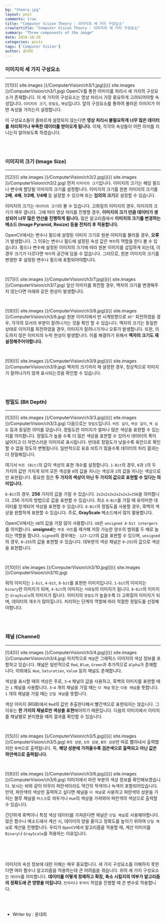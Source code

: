 ```yaml
---
bg: "theory.jpg"
layout: post
comments: true
title: "Computer Vision Theory : 이미지의 세 가지 구성요소"
crawlertitle: "Computer Vision Theory : 이미지의 세 가지 구성요소"
summary: "Three components of the image"
date: 2018-10-28
categories: posts
tags: ['Computer Vision']
author: 윤대희
---
```


### 이미지의 세 가지 구성요소 ###
----------
[![1]({{ site.images }}/ComputerVision/ch3/1.jpg)]({{ site.images }}/ComputerVision/ch3/1.jpg)
OpenCV를 통한 이미지를 처리시 세 가지의 구성요소가 존재합니다. 이 세 가지의 구성요소는 영상 처리시 가장 중요하게 고려되어야할 속성입니다. `이미지의 크기`, `정밀도`, `채널`입니다. 앞의 구성요소를 통하여 불러온 이미지가 어떤 속성을 가지는지 설정합니다.

이 구성요소들이 올바르게 설정되지 않는다면 **영상 처리시 불필요하게 너무 많은 데이터를 처리하거나 부족한 데이터를 받아오게 됩니다.** 이제, 각각의 속성들이 어떤 의미를 지니는지 알아보도록 하겠습니다.

<br>
<br>

### 이미지의 크기 (Image Size) ###
----------
[![2]({{ site.images }}/ComputerVision/ch3/2.jpg)]({{ site.images }}/ComputerVision/ch3/2.jpg)
먼저 `이미지의 크기`입니다. 이미지의 크기는 해당 필드나 변수에 할당될 이미지의 크기를 설정합니다. 이미지의 크기를 원본 이미지의 크기를 **2배**, **4배**, **1/2배**, **1/4배** 등 설정할 수 있으며 또는 **임의의 크기**로 설정할 수 있습니다.

이미지의 크기는 `데이터의 크기`라 볼 수 있습니다. 고화질의 이미지의 경우, 이미지의 크기가 매우 큽니다. 그에 따라 영상 처리를 진행할 경우, **이미지의 크기 만큼 데이터가 생성되어 너무 많은 연산을 진행하게 됩니다.** 많은 알고리즘에서 **이미지의 크기를 변경하는 메소드 (Image Pyramid, Resize) 등을 전처리 후 적용합니다.**

OpenCV에서는 변수나 필드에 설정된 이미지 크기로 원본 이미지를 불러올 경우, **오류**가 발생합니다. 그 이유는 변수나 필드에 설정된 속성 값은 `액자`의 역할을 한다 볼 수 있습니다. 필드나 변수에 설정된 이미지의 크기에 따라 원본 이미지를 삽입하게 되는데, 이 경우 크기가 다르다면 `액자`의 공간에 담을 수 없습니다. 그러므로, 원본 이미지의 크기를 변경한 후 설정된 변수나 필드에 포함되어야합니다.

<br>

[![7]({{ site.images }}/ComputerVision/ch3/7.jpg)]({{ site.images }}/ComputerVision/ch3/7.jpg)
앞선 이미지를 회전할 경우, 액자의 크기를 변경해주지 않는다면 아래와 같은 현상이 발생합니다.

<br>

[![8]({{ site.images }}/ComputerVision/ch3/8.jpg)]({{ site.images }}/ComputerVision/ch3/8.jpg)
원본 이미지에서 반 시계방향으로 `45°` 회전하였을 경우, 각각의 모서리 부분이 잘려나가는 것을 확인 할 수 있습니다. 액자의 크기는 동일한 상태로 이미지를 회전하였을 경우, 이미지가 잘려나가거나 오류가 발생합니다. 또한, 의도하지 않은 이미지의 누락 현상이 발생합니다. 이를 해결하기 위해서 **액자의 크기도 재 설정해주어야합니다.**

<br>

[![9]({{ site.images }}/ComputerVision/ch3/9.jpg)]({{ site.images }}/ComputerVision/ch3/9.jpg)
액자의 크기까지 재 설정한 경우, 정상적으로 이미지가 잘려나가지 않게 표시되는것을 확인할 수 있습니다. 

<br>
<br>

### 정밀도 (Bit Depth) ###
----------
[![3]({{ site.images }}/ComputerVision/ch3/3.jpg)]({{ site.images }}/ComputerVision/ch3/3.jpg)
다음으로는 `정밀도`입니다. `비트 깊이`, `색상 깊이`, `색 심도` 등과 동일한 의미를 갖습니다. 정밀도란 이미지가 얼마나 많은 색상을 표현할 수 있는지를 의미합니다. 정밀도가 높을 수록 더 많은 색상을 표현할 수 있어서 데이터의 폭이 넓어지고 더 자연스러운 이미지로 표시됩니다. 반대로 정밀도가 낮을수록 육안으로 확인할 수 없을 정도의 변형됩니다. 일반적으로 유효 비트가 많을수록 데이터의 처리 결과는 더 정밀해집니다.

여기서 `비트 (Bit)`의 값이 색상의 표현 개수를 설정합니다. `1-Bit`의 경우, `0`과 `1`의 두 가지의 값만 가지게 되어 모든 색상을 `0`의 값을 지니는 색상과 `1`의 값을 지니는 색상으로만 표현됩니다. 중요한 점은 **두 가지의 색상이 아닌 두 가지의 값으로 표현할 수 있다는 의미입니다.**

`8-Bit`의 경우, **256** 가지의 값을 가질 수 있습니다. `2x2x2x2x2x2x2x2=256`을 의미합니다. 256 가지의 방법으로 값을 표현할 수 있습니다. 최소 `8-Bit`를 가질 때 유의미한 데이터를 얻게되어 색상을 표현할 수 있습니다. `8-Bit`의 정밀도를 사용할 경우, 흑백의 색상을 원할하게 표현할 수 있습니다. 주로, **GrayScale** 메소드에서 많이 활용합니다.

OpenCV에서는 `U8`의 값을 가장 많이 사용합니다. `U8`은 `unsigned 8-bit intergers`를 의미합니다. **unsigned**는 `부호 비트`를 제거해 저장 가능한 양수의 범위를 두 배로 늘리는 역할을 합니다. `signed`의 경우에는 `-127~127`의 값을 표현할 수 있으며, `unsigned`의 경우, `0~255`의 값을 표현할 수 있습니다. 대부분의 색상 채널은 `0~255`의 값으로 색상을 표현합니다. 

<br>

[![10]({{ site.images }}/ComputerVision/ch3/10.jpg)]({{ site.images }}/ComputerVision/ch3/10.jpg)

위의 이미지는 `1-bit`, `4-bit`, `8-bit`를 표현한 이미지입니다. `1-bit`의 이미지는 `binary`한 이미지가 되며, `4-bit`의 이미지는 `저화질`의 이미지가 됩니다. `8-bit`의 이미지는 `GrayScale`의 이미지가 됩니다. 이미지의 `정밀도`가 높을수록 더 고화질의 이미지가 되며, 데이터의 개수가 많아집니다. 처리하는 단계의 역할에 따라 적절한 정밀도를 선정해야합니다.

<br>
<br>

### 채널 (Channel) ###
----------
[![4]({{ site.images }}/ComputerVision/ch3/4.jpg)]({{ site.images }}/ComputerVision/ch3/4.jpg)
마지막으로 `채널`은 그래픽스 이미지의 색상 정보를 포함하고 있습니다. 채널은 일반적으로 `Red`, `Blue`, `Green`과 추가적으로 `Alpha`가 존재합니다. 이외에도 `Hue`, `Saturation`, `Value` 등의 채널도 존재합니다.

색상을 표시할 때의 색상은 주로, `3~4` 채널의 값을 사용하고, 흑백의 이미지를 표현할 때는 `1` 채널을 사용합니다. `3~4` 개의 채널을 가질 때는 `다 채널` 또는 `다중 채널`을 뜻합니다. `1` 개의 채널을 가질 때는 `단일 채널`을 뜻합니다.

색상 이미지 (RGB)에서 `Red`의 값만 추출한다해서 빨간색으로 표현되지는 않습니다. 그 이유는 **한 가지의 채널로만 색상을 표현**해야하기 때문입니다. 다음의 이미지에서 이미지를 채널별로 분리했을 때의 결과를 확인할 수 있습니다.

<br>

[![5]({{ site.images }}/ComputerVision/ch3/5.jpg)]({{ site.images }}/ComputerVision/ch3/5.jpg)
`R의 성분`, `G의 성분`, `B의 성분`만 따로 뽑아내서 출력했지만 `흑백`으로 출력됩니다. 즉, **해당 성분에 가까울수록 검은색으로 출력되고 아닌 값은 하얀색으로 출력됩니다.**

<br>

[![6]({{ site.images }}/ComputerVision/ch3/6.jpg)]({{ site.images }}/ComputerVision/ch3/6.jpg)
이미지에서 파란 부분의 색상 정보를 확인해보겠습니다. 보시는 바와 같이 아무리 파란색이라도 약간의 적색이나 녹색이 포함되어있습니다. 만약, 파란색의 색상만 출력하고 싶다면 채널을 `다 채널`로 사용하고 파란색의 성분을 가지는 블루 채널을 `마스크`로 씌우거나 `Hue`의 색상을 가져와야 파란색의 색상으로 출력할 수 있습니다.

간단하게 흑백이나 특정 색상 데이터를 가져온다면 채널은 `단일 채널`로 사용해야합니다. 많은 함수나 메소드에서 계산 시, 데이터의 양을 줄이고 정확도를 높이기 위하여 `단일 채널`로 계산을 진행합니다. 우리가 `OpenCV`에서 알고리즘을 적용할 때, 계산 이미지를 `Binary`나 `GrayScale`을 적용하는 이유입니다.

<br>
<br>
<br>

이미지의 속성 정보에 대한 이해는 매우 중요합니다. 세 가지 구성요소를 이해하지 못한다면 여러 함수나 알고리즘을 적용하는데 큰 어려움을 겪습니다. 위의 세 가지 구성요소는 `데이터`를 의미합니다. **데이터를 어떻게 정제하고 확장, 축소 시킬지의 여부가 알고리즘의 정확도에 큰 영향을 미칩니다.** `전처리`나 `후처리` 작업을 진행할 때 큰 변수로 작용합니다.


<br>
<br>

* Writer by : 윤대희

<br>

